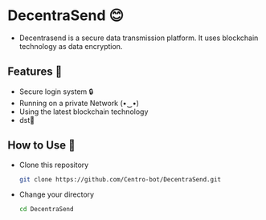 # DecentraSend 😊 
- Decentrasend is a secure data transmission platform. It uses blockchain technology as data encryption. 

## Features 👀
- Secure login system 🔒
- Running on a private Network (⁠•⁠‿⁠•⁠)
- Using the latest blockchain technology
- dst💆

## How to Use 👀
- Clone this repository
  ```bash
  git clone https://github.com/Centro-bot/DecentraSend.git
- Change your directory
  ```bash
  cd DecentraSend
